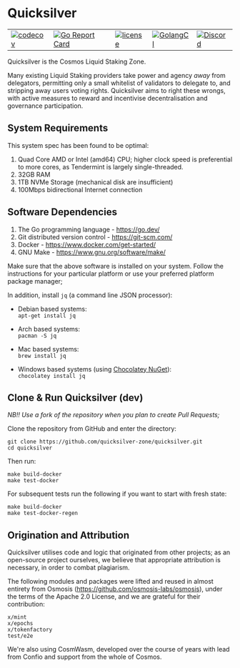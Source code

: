 # Quicksilver


|                                                                                                                                                   |                                                                                                                                                                    |                                                                                                                                                       |                                                                                                                                                      |                                                                                                                | 
|---------------------------------------------------------------------------------------------------------------------------------------------------|--------------------------------------------------------------------------------------------------------------------------------------------------------------------|-------------------------------------------------------------------------------------------------------------------------------------------------------|------------------------------------------------------------------------------------------------------------------------------------------------------|----------------------------------------------------------------------------------------------------------------|
| [![codecov](https://codecov.io/gh/quicksilver-zone/quicksilver/branch/develop/graph/badge.svg)](https://codecov.io/gh/quicksilver-zone/quicksilver) | [![Go Report Card](https://goreportcard.com/badge/github.com/quicksilver-zone/quicksilver)](https://goreportcard.com/report/github.com/quicksilver-zone/quicksilver) | [![license](https://img.shields.io/github/license/quicksilver-zone/quicksilver.svg)](https://github.com/quicksilver-zone/quicksilver/blob/main/LICENSE) | [![GolangCI](https://golangci.com/badges/github.com/quicksilver-zone/quicksilver.svg)](https://golangci.com/r/github.com/quicksilver-zone/quicksilver) | [![Discord](https://badgen.net/badge/icon/discord?icon=discord&label)](https://discord.gg/quicksilverprotocol) |  

Quicksilver is the Cosmos Liquid Staking Zone.

Many existing Liquid Staking providers take power and agency _away_ from delegators, permitting only a small whitelist
of validators to delegate to, and stripping away users voting rights. Quicksilver aims to right these wrongs, with
active measures to reward and incentivise decentralisation and governance participation.


## System Requirements
This system spec has been found to be optimal:

1. Quad Core AMD or Intel (amd64) CPU; higher clock speed is preferential to more cores, as Tendermint is largely single-threaded.
2. 32GB RAM 
3. 1TB NVMe Storage (mechanical disk are insufficient)
4. 100Mbps bidirectional Internet connection

## Software Dependencies
1. The Go programming language - <https://go.dev/>
2. Git distributed version control - <https://git-scm.com/>
3. Docker - <https://www.docker.com/get-started/>
4. GNU Make - <https://www.gnu.org/software/make/>

Make sure that the above software is installed on your system. Follow the instructions for your particular platform or use your preferred platform package manager;

In addition, install `jq` (a command line JSON processor):

 - Debian based systems:  
`apt-get install jq`

 - Arch based systems:  
`pacman -S jq`

 - Mac based systems:  
`brew install jq`

 - Windows based systems (using [Chocolatey NuGet](https://chocolatey.org/)):  
`chocolatey install jq`

## Clone & Run Quicksilver (dev)

_NB!! Use a fork of the repository when you plan to create Pull Requests;_

Clone the repository from GitHub and enter the directory:

    git clone https://github.com/quicksilver-zone/quicksilver.git
    cd quicksilver

Then run:

    make build-docker
    make test-docker

For subsequent tests run the following if you want to start with fresh state:

    make build-docker
    make test-docker-regen


## Origination and Attribution

Quicksilver utilises code and logic that originated from other projects; as an open-source project ourselves, we believe that appropriate attribution is necessary, in order to combat plagiarism.

The following modules and packages were lifted and reused in almost entirety from Osmosis (<https://github.com/osmosis-labs/osmosis>), under the terms of the Apache 2.0 License, and we are grateful for their contribution:

    x/mint
    x/epochs
    x/tokenfactory
    test/e2e

We're also using CosmWasm, developed over the course of years with lead from Confio and support from the whole of Cosmos. 

